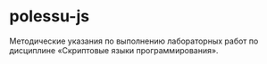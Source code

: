# polessu-js
Методические указания по выполнению лабораторных работ по дисциплине «Скриптовые языки программирования».
